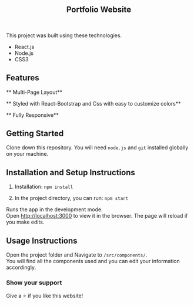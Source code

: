 <h2 align="center">
  Portfolio Website <br/>

</h2>

<br/>

This project was built using these technologies.

- React.js
- Node.js
- CSS3



## Features

**  Multi-Page Layout**

**  Styled with React-Bootstrap and Css with easy to customize colors**

**  Fully Responsive**

## Getting Started

Clone down this repository. You will need `node.js` and `git` installed globally on your machine.

## Installation and Setup Instructions

1. Installation: `npm install`

2. In the project directory, you can run: `npm start`

Runs the app in the development mode.\
Open [http://localhost:3000](http://localhost:3000) to view it in the browser.
The page will reload if you make edits.

## Usage Instructions

Open the project folder and Navigate to `/src/components/`. <br/>
You will find all the components used and you can edit your information accordingly.

### Show your support

Give a ⭐ if you like this website!


